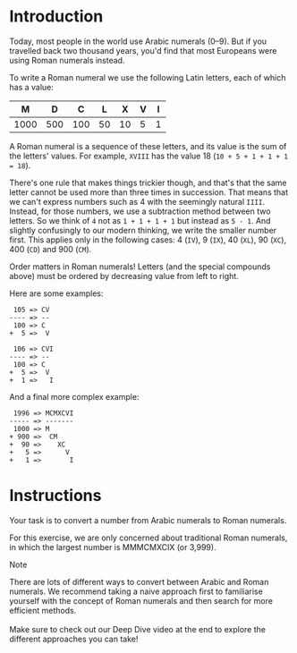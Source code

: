 # Introduction
Today, most people in the world use Arabic numerals (0–9). But if you travelled back two thousand years, you'd find that most Europeans were using Roman numerals instead.

To write a Roman numeral we use the following Latin letters, each of which has a value:

| M    | D   | C   | L   | X  | V | I |
|------|-----|-----|-----|----|---|---|
| 1000 | 500 | 100 | 50  | 10 | 5 | 1 |


A Roman numeral is a sequence of these letters, and its value is the sum of the letters' values. For example, `XVIII` has the value 18 (`10 + 5 + 1 + 1 + 1 = 18`).

There's one rule that makes things trickier though, and that's that the same letter cannot be used more than three times in succession. That means that we can't express numbers such as 4 with the seemingly natural `IIII`. Instead, for those numbers, we use a subtraction method between two letters. So we think of `4` not as `1 + 1 + 1 + 1` but instead as `5 - 1`. And slightly confusingly to our modern thinking, we write the smaller number first. This applies only in the following cases: 4 (`IV`), 9 (`IX`), 40 (`XL`), 90 (`XC`), 400 (`CD`) and 900 (`CM`).

Order matters in Roman numerals! Letters (and the special compounds above) must be ordered by decreasing value from left to right.

Here are some examples:
```
 105 => CV
---- => --
 100 => C
+  5 =>  V
```
```
 106 => CVI
---- => --
 100 => C
+  5 =>  V
+  1 =>   I
```
And a final more complex example:
```
 1996 => MCMXCVI
----- => -------
 1000 => M
+ 900 =>  CM
+  90 =>    XC
+   5 =>      V
+   1 =>       I
```
# Instructions
Your task is to convert a number from Arabic numerals to Roman numerals.

For this exercise, we are only concerned about traditional Roman numerals, in which the largest number is MMMCMXCIX (or 3,999).

>[!NOTE]
>There are lots of different ways to convert between Arabic and Roman numerals. We recommend taking a naive approach first to familiarise yourself with the concept of Roman numerals and then search for more efficient methods.<br><br>
Make sure to check out our Deep Dive video at the end to explore the different approaches you can take!
